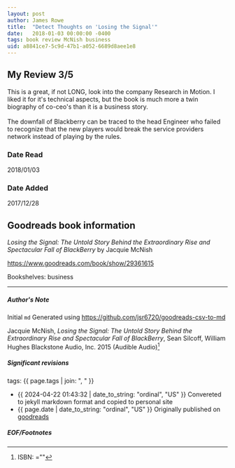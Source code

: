 ```yaml
---
layout: post
author: James Rowe
title:  "Detect Thoughts on 'Losing the Signal'"
date:   2018-01-03 00:00:00 -0400
tags: book review McNish business
uid: a8841ce7-5c9d-47b1-a052-6689d8aee1e8
---
```


<!-- highly dependent on how you personally use jekyll templates, and how you want this to show up -->
<!-- escape any jekyll keys with double brackets -->

## My Review 3/5

This is a great, if not LONG, look into the company Research in Motion. I liked it for it's technical aspects, but the book is much more a twin biography of co-ceo's than it is a business story.<br/><br/>The downfall of Blackberry can be traced to the head Engineer who failed to recognize that the new players would break the service providers network instead of playing by the rules.

### Date Read
2018/01/03

### Date Added
2017/12/28

## Goodreads book information

*Losing the Signal: The Untold Story Behind the Extraordinary Rise and Spectacular Fall of BlackBerry* by Jacquie McNish

https://www.goodreads.com/book/show/29361615

Bookshelves: business

---

##### Author's Note

Initial `md` Generated using https://github.com/jsr6720/goodreads-csv-to-md

Jacquie McNish, *Losing the Signal: The Untold Story Behind the Extraordinary Rise and Spectacular Fall of BlackBerry*, Sean Silcoff, William Hughes Blackstone Audio, Inc. 2015 (Audible Audio)[^1]

##### Significant revisions

tags: {{ page.tags | join: ", " }} <!-- todo move this somewhere -->

- {{ 2024-04-22 01:43:32 | date_to_string: "ordinal", "US" }} Convereted to jekyll markdown format and copied to personal site
- {{ page.date | date_to_string: "ordinal", "US" }} Originally published on [goodreads](https://www.goodreads.com)

##### EOF/Footnotes

[^1]: ISBN: =""
